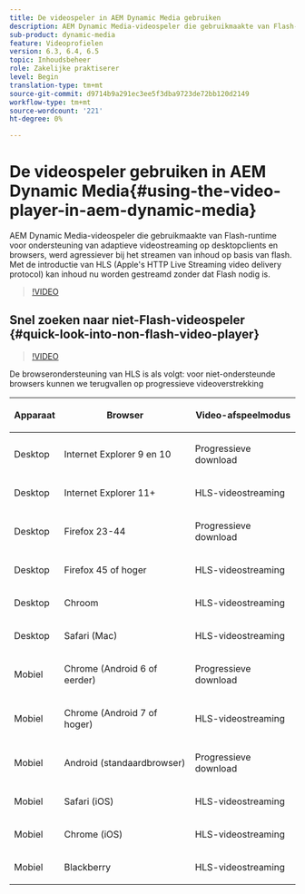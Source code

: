 ```yaml
---
title: De videospeler in AEM Dynamic Media gebruiken
description: AEM Dynamic Media-videospeler die gebruikmaakte van Flash-runtime voor ondersteuning van adaptieve videostreaming op desktopclients en browsers, werd agressiever bij het streamen van inhoud op basis van flash. Met de introductie van HLS (Apple's HTTP Live Streaming video delivery protocol) kan inhoud nu worden gestreamd zonder dat Flash nodig is.
sub-product: dynamic-media
feature: Videoprofielen
version: 6.3, 6.4, 6.5
topic: Inhoudsbeheer
role: Zakelijke praktiserer
level: Begin
translation-type: tm+mt
source-git-commit: d9714b9a291ec3ee5f3dba9723de72bb120d2149
workflow-type: tm+mt
source-wordcount: '221'
ht-degree: 0%

---
```



# De videospeler gebruiken in AEM Dynamic Media{#using-the-video-player-in-aem-dynamic-media}

AEM Dynamic Media-videospeler die gebruikmaakte van Flash-runtime voor ondersteuning van adaptieve videostreaming op desktopclients en browsers, werd agressiever bij het streamen van inhoud op basis van flash. Met de introductie van HLS (Apple&#39;s HTTP Live Streaming video delivery protocol) kan inhoud nu worden gestreamd zonder dat Flash nodig is.

>[!VIDEO](https://video.tv.adobe.com/v/16791/?quality=9&learn=on)

## Snel zoeken naar niet-Flash-videospeler {#quick-look-into-non-flash-video-player}

>[!VIDEO](https://video.tv.adobe.com/v/17429/?quality=9&learn=on)

De browserondersteuning van HLS is als volgt: voor niet-ondersteunde browsers kunnen we terugvallen op progressieve videoverstrekking

<table> 
 <thead> 
  <tr> 
   <th> <p>Apparaat</p> </th>
   <th> <p>Browser</p> </th>
   <th > <p>Video-afspeelmodus</p> </th>
  </tr>
 </thead>
 <tbody>
  <tr> 
   <td> <p>Desktop</p> </td>
   <td> <p>Internet Explorer 9 en 10</p> </td>
   <td> <p>Progressieve download</p> </td>
  </tr>
  <tr>
   <td> <p>Desktop</p> </td>
   <td> <p>Internet Explorer 11+</p> </td>
   <td> <p>HLS-videostreaming</p> </td>
  </tr>
  <tr>
   <td> <p>Desktop</p> </td>
   <td> <p>Firefox 23-44</p> </td>
   <td> <p>Progressieve download</p> </td>
  </tr>
  <tr> 
   <td> <p>Desktop</p> </td>
   <td> <p>Firefox 45 of hoger</p> </td>
   <td> <p>HLS-videostreaming</p> </td>
  </tr>
  <tr> 
   <td> <p>Desktop</p> </td>
   <td> <p>Chroom</p> </td>
   <td> <p>HLS-videostreaming</p> </td>
  </tr>
  <tr> 
   <td> <p>Desktop</p> </td>
   <td> <p>Safari (Mac)</p> </td>
   <td> <p>HLS-videostreaming</p> </td>
  </tr>
  <tr> 
   <td> <p>Mobiel</p> </td>
   <td> <p>Chrome (Android 6 of eerder)</p> </td>
   <td> <p>Progressieve download</p> </td>
  </tr>
  <tr> 
   <td> <p>Mobiel</p> </td>
   <td> <p>Chrome (Android 7 of hoger)</p> </td>
   <td> <p>HLS-videostreaming</p> </td>
  </tr>
  <tr> 
   <td> <p>Mobiel</p> </td>
   <td> <p>Android (standaardbrowser)</p> </td>
   <td> <p>Progressieve download</p> </td>
  </tr>
  <tr> 
   <td> <p>Mobiel</p> </td>
   <td> <p>Safari (iOS)</p> </td>
   <td> <p>HLS-videostreaming</p> </td>
  </tr>
  <tr> 
   <td> <p>Mobiel</p> </td>
   <td> <p>Chrome (iOS)</p> </td>
   <td> <p>HLS-videostreaming</p> </td>
  </tr>
  <tr> 
   <td> <p>Mobiel</p> </td>
   <td> <p>Blackberry</p> </td>
   <td> <p>HLS-videostreaming</p> </td>
  </tr>
 </tbody>
</table>